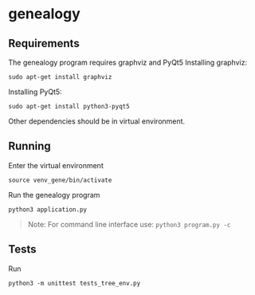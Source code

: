 
# genealogy
## Requirements
The genealogy program requires graphviz and PyQt5 
Installing graphviz:

    sudo apt-get install graphviz

Installing PyQt5:

    sudo apt-get install python3-pyqt5
 Other dependencies should be in virtual environment.

## Running
Enter the virtual environment

	source venv_gene/bin/activate
Run the genealogy program

	python3 application.py

> Note:
> For command line interface use:
> `python3 program.py -c` 


## Tests
Run

	python3 -m unittest tests_tree_env.py

